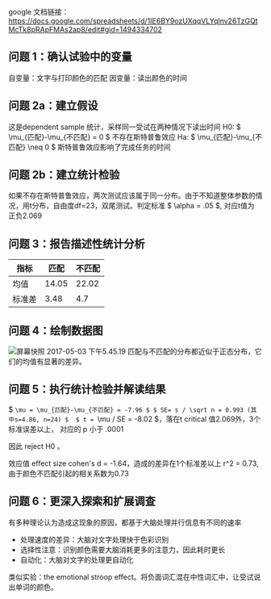 google 文档链接： 
https://docs.google.com/spreadsheets/d/1IE6BY9ozUXqqVLYqlnv26TzGQtMcTk8pRApFMAs2ap8/edit#gid=1494334702
## 问题 1：确认试验中的变量
自变量：文字与打印颜色的匹配
因变量：读出颜色的时间

## 问题 2a：建立假设
这是dependent sample 统计，采样同一受试在两种情况下读出时间
H0: $ \mu_{匹配}-\mu_{不匹配} = 0 $  不存在斯特普鲁效应
Ha: $ \mu_{匹配}-\mu_{不匹配} \neq 0 $  斯特普鲁效应影响了完成任务的时间

## 问题 2b：建立统计检验
如果不存在斯特普鲁效应，两次测试应该属于同一分布。由于不知道整体参数的情况，用t分布，自由度df=23，双尾测试。判定标准 $ \alpha = .05 $, 对应t值为 正负2.069

## 问题 3：报告描述性统计分析

| 指标 | 匹配 | 不匹配 |
| --- | --- | --- |
| 均值 | 14.05 | 22.02 |
| 标准差 | 3.48 | 4.7 |

## 问题 4：绘制数据图
![屏幕快照 2017-05-03 下午5.45.19](media/%E5%B1%8F%E5%B9%95%E5%BF%AB%E7%85%A7%202017-05-03%20%E4%B8%8B%E5%8D%885.45.19.png)
匹配与不匹配的分布都近似于正态分布，它们的均值有显著的差异。


## 问题 5：执行统计检验并解读结果
$ `\mu = \mu_{匹配}-\mu_{不匹配} = -7.96 $
$ SE= s / \sqrt n = 0.993 (其中s=4.86, n=24) $ 
$ t = `\mu / SE = -8.02 $，落在t critical 值2.069外，3个标准误差以上， 对应的 p 小于 .0001

因此 reject H0 。 

效应值 effect size 
cohen's d = -1.64，造成的差异在1个标准差以上
r^2 = 0.73, 由于颜色不匹配引起的相关系数为0.73 


## 问题 6：更深入探索和扩展调查
有多种理论认为造成这现象的原因，都基于大脑处理并行信息有不同的速率
- 处理速度的差异：大脑对文字处理快于色彩识别
- 选择性注意：识别颜色需要大脑消耗更多的注意力，因此耗时更长
- 自动化：大脑对文字的处理更自动化

类似实验：the emotional stroop effect。将负面词汇混在中性词汇中，让受试说出单词的颜色。




